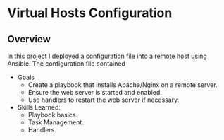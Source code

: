 # Virtual Hosts Configuration

## Overview
In this project I deployed a configuration file into a remote host using Ansible. The configuration file contained 
- Goals
  - Create a playbook that installs Apache/Nginx on a remote server.
  - Ensure the web server is started and enabled.
  - Use handlers to restart the web server if necessary.
- Skills Learned:
  - Playbook basics.
  - Task Management.
  - Handlers.
